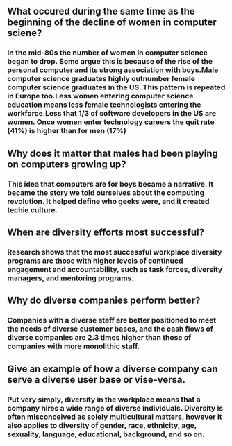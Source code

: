 ## What occured during the same time as the beginning of the decline of women in computer sciene?

### In the mid-80s the number of women in computer science began to drop. Some argue this is because of the rise of the personal computer and its strong association with boys.Male computer science graduates highly outnumber female computer science graduates in the US. This pattern is repeated in Europe too.Less women entering computer science education means less female technologists entering the workforce.Less that 1/3 of software developers in the US are women. Once women enter technology careers the quit rate (41%) is higher than for men (17%)


## Why does it matter that males had been playing on computers growing up?

### This idea that computers are for boys became a narrative. It became the story we told ourselves about the computing revolution. It helped define who geeks were, and it created techie culture.

## When are diversity efforts most successful?
### Research shows that the most successful workplace diversity programs are those with higher levels of continued engagement and accountability, such as task forces, diversity managers, and mentoring programs.

## Why do diverse companies perform better?
### Companies with a diverse staff are better positioned to meet the needs of diverse customer bases, and the cash flows of diverse companies are 2.3 times higher than those of companies with more monolithic staff.

## Give an example of how a diverse company can serve a diverse user base or vise-versa.
### Put very simply, diversity in the workplace means that a company hires a wide range of diverse individuals. Diversity is often misconceived as solely multicultural matters, however it also applies to diversity of gender, race, ethnicity, age, sexuality, language, educational, background, and so on.



